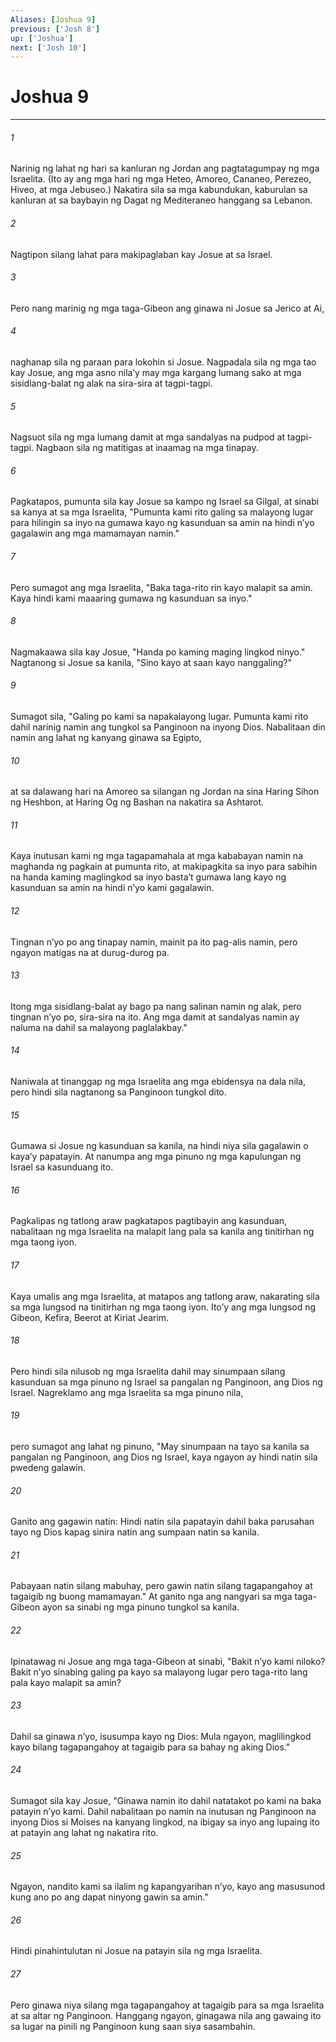 ```yaml
---
Aliases: [Joshua 9]
previous: ['Josh 8']
up: ['Joshua']
next: ['Josh 10']
---
```

# Joshua 9

***

###### 1
Narinig ng lahat ng hari sa kanluran ng Jordan ang pagtatagumpay ng mga Israelita. (Ito ay ang mga hari ng mga Heteo, Amoreo, Cananeo, Perezeo, Hiveo, at mga Jebuseo.) Nakatira sila sa mga kabundukan, kaburulan sa kanluran at sa baybayin ng Dagat ng Mediteraneo hanggang sa Lebanon. 

###### 2
Nagtipon silang lahat para makipaglaban kay Josue at sa Israel. 

###### 3
Pero nang marinig ng mga taga-Gibeon ang ginawa ni Josue sa Jerico at Ai, 

###### 4
naghanap sila ng paraan para lokohin si Josue. Nagpadala sila ng mga tao kay Josue, ang mga asno nilaʼy may mga kargang lumang sako at mga sisidlang-balat ng alak na sira-sira at tagpi-tagpi. 

###### 5
Nagsuot sila ng mga lumang damit at mga sandalyas na pudpod at tagpi-tagpi. Nagbaon sila ng matitigas at inaamag na mga tinapay. 

###### 6
Pagkatapos, pumunta sila kay Josue sa kampo ng Israel sa Gilgal, at sinabi sa kanya at sa mga Israelita, "Pumunta kami rito galing sa malayong lugar para hilingin sa inyo na gumawa kayo ng kasunduan sa amin na hindi nʼyo gagalawin ang mga mamamayan namin." 

###### 7
Pero sumagot ang mga Israelita, "Baka taga-rito rin kayo malapit sa amin. Kaya hindi kami maaaring gumawa ng kasunduan sa inyo." 

###### 8
Nagmakaawa sila kay Josue, "Handa po kaming maging lingkod ninyo." Nagtanong si Josue sa kanila, "Sino kayo at saan kayo nanggaling?" 

###### 9
Sumagot sila, "Galing po kami sa napakalayong lugar. Pumunta kami rito dahil narinig namin ang tungkol sa Panginoon na inyong Dios. Nabalitaan din namin ang lahat ng kanyang ginawa sa Egipto, 

###### 10
at sa dalawang hari na Amoreo sa silangan ng Jordan na sina Haring Sihon ng Heshbon, at Haring Og ng Bashan na nakatira sa Ashtarot. 

###### 11
Kaya inutusan kami ng mga tagapamahala at mga kababayan namin na maghanda ng pagkain at pumunta rito, at makipagkita sa inyo para sabihin na handa kaming maglingkod sa inyo bastaʼt gumawa lang kayo ng kasunduan sa amin na hindi nʼyo kami gagalawin. 

###### 12
Tingnan nʼyo po ang tinapay namin, mainit pa ito pag-alis namin, pero ngayon matigas na at durug-durog pa. 

###### 13
Itong mga sisidlang-balat ay bago pa nang salinan namin ng alak, pero tingnan nʼyo po, sira-sira na ito. Ang mga damit at sandalyas namin ay naluma na dahil sa malayong paglalakbay." 

###### 14
Naniwala at tinanggap ng mga Israelita ang mga ebidensya na dala nila, pero hindi sila nagtanong sa Panginoon tungkol dito. 

###### 15
Gumawa si Josue ng kasunduan sa kanila, na hindi niya sila gagalawin o kayaʼy papatayin. At nanumpa ang mga pinuno ng mga kapulungan ng Israel sa kasunduang ito. 

###### 16
Pagkalipas ng tatlong araw pagkatapos pagtibayin ang kasunduan, nabalitaan ng mga Israelita na malapit lang pala sa kanila ang tinitirhan ng mga taong iyon. 

###### 17
Kaya umalis ang mga Israelita, at matapos ang tatlong araw, nakarating sila sa mga lungsod na tinitirhan ng mga taong iyon. Itoʼy ang mga lungsod ng Gibeon, Kefira, Beerot at Kiriat Jearim. 

###### 18
Pero hindi sila nilusob ng mga Israelita dahil may sinumpaan silang kasunduan sa mga pinuno ng Israel sa pangalan ng Panginoon, ang Dios ng Israel. Nagreklamo ang mga Israelita sa mga pinuno nila, 

###### 19
pero sumagot ang lahat ng pinuno, "May sinumpaan na tayo sa kanila sa pangalan ng Panginoon, ang Dios ng Israel, kaya ngayon ay hindi natin sila pwedeng galawin. 

###### 20
Ganito ang gagawin natin: Hindi natin sila papatayin dahil baka parusahan tayo ng Dios kapag sinira natin ang sumpaan natin sa kanila. 

###### 21
Pabayaan natin silang mabuhay, pero gawin natin silang tagapangahoy at tagaigib ng buong mamamayan." At ganito nga ang nangyari sa mga taga-Gibeon ayon sa sinabi ng mga pinuno tungkol sa kanila. 

###### 22
Ipinatawag ni Josue ang mga taga-Gibeon at sinabi, "Bakit nʼyo kami niloko? Bakit nʼyo sinabing galing pa kayo sa malayong lugar pero taga-rito lang pala kayo malapit sa amin? 

###### 23
Dahil sa ginawa nʼyo, isusumpa kayo ng Dios: Mula ngayon, maglilingkod kayo bilang tagapangahoy at tagaigib para sa bahay ng aking Dios." 

###### 24
Sumagot sila kay Josue, "Ginawa namin ito dahil natatakot po kami na baka patayin nʼyo kami. Dahil nabalitaan po namin na inutusan ng Panginoon na inyong Dios si Moises na kanyang lingkod, na ibigay sa inyo ang lupaing ito at patayin ang lahat ng nakatira rito. 

###### 25
Ngayon, nandito kami sa ilalim ng kapangyarihan nʼyo, kayo ang masusunod kung ano po ang dapat ninyong gawin sa amin." 

###### 26
Hindi pinahintulutan ni Josue na patayin sila ng mga Israelita. 

###### 27
Pero ginawa niya silang mga tagapangahoy at tagaigib para sa mga Israelita at sa altar ng Panginoon. Hanggang ngayon, ginagawa nila ang gawaing ito sa lugar na pinili ng Panginoon kung saan siya sasambahin.
